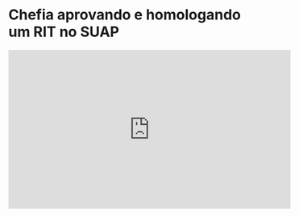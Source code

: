 # Chefia aprovando e homologando um RIT no SUAP

<iframe 
        width="560" 
        height="315" 
        src="https://www.youtube.com/embed/7UIGr500zQ8" 
        title="YouTube video player | Chefia aprovando e homologando um RIT no SUAP" 
        frameborder="0" 
        allow="accelerometer; autoplay; clipboard-write; encrypted-media; gyroscope; picture-in-picture; web-share" 
        allowfullscreen>
</iframe>

